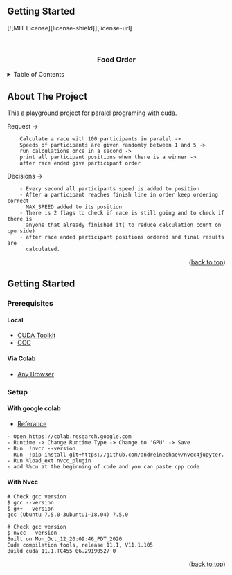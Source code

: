 ## Getting Started


<div id="top"></div>

[![MIT License][license-shield]][license-url]

<!-- PROJECT LOGO -->
<br />
<div align="center">

  <h3 align="center">Food Order</h3>

</div>



<!-- TABLE OF CONTENTS -->
<details>
  <summary>Table of Contents</summary>
  <ol>
    <li>
      <a href="#about-the-project">About The Project</a>
    </li>
    <li>
      <a href="#getting-started">Getting Started</a>
      <ul>
        <li><a href="#prerequisites">Prerequisites</a></li>
        <li><a href="#installation">Installation</a></li>
      </ul>
    </li>
  </ol>
</details>



<!-- ABOUT THE PROJECT -->
## About The Project

This a playground project for paralel programing with cuda.

Request -> 
```
    Calculate a race with 100 participants in paralel -> 
    Speeds of participants are given randomly between 1 and 5 ->
    run calculations once in a second ->
    print all participant positions when there is a winner ->
    after race ended give participant order
```
Decisions ->
```
    - Every second all participants speed is added to position
    - After a participant reaches finish line in order keep ordering correct 
      MAX_SPEED added to its position
    - There is 2 flags to check if race is still going and to check if there is 
      anyone that already finished it( to reduce calculation count on cpu side)
    - after race ended participant positions ordered and final results are 
      calculated.
```
<p align="right">(<a href="#top">back to top</a>)</p>



<!-- GETTING STARTED -->
## Getting Started


### Prerequisites

#### Local
* [CUDA Toolkit](https://developer.nvidia.com/cuda-downloads)
* [GCC](https://gcc.gnu.org/)
#### Via Colab
* [Any Browser](#)

### Setup

#### With google colab

- [Referance](https://www.geeksforgeeks.org/how-to-run-cuda-c-c-on-jupyter-notebook-in-google-colaboratory/)
```
- Open https://colab.research.google.com
- Runtime -> Change Runtime Type -> Change to 'GPU' -> Save
- Run  !nvcc --version
- Run  !pip install git+https://github.com/andreinechaev/nvcc4jupyter.
- Run %load_ext nvcc_plugin
- add %%cu at the beginning of code and you can paste cpp code
```

#### With Nvcc
```
# Check gcc version
$ gcc --version
$ g++ --version
gcc (Ubuntu 7.5.0-3ubuntu1~18.04) 7.5.0

# Check gcc version
$ nvcc --version
Built on Mon_Oct_12_20:09:46_PDT_2020
Cuda compilation tools, release 11.1, V11.1.105
Build cuda_11.1.TC455_06.29190527_0

```

<p align="right">(<a href="#top">back to top</a>)</p>

